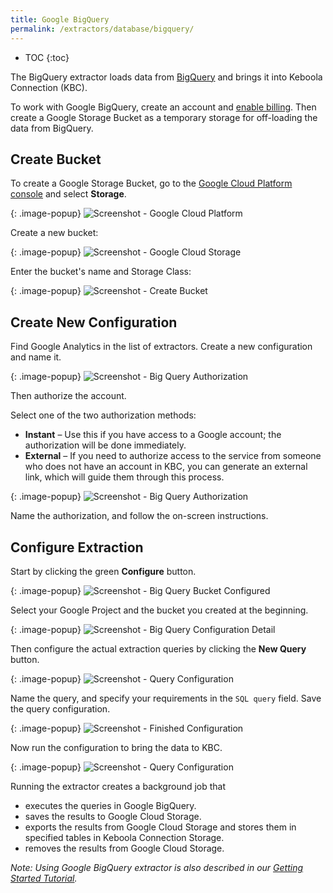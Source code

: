 ```yaml
---
title: Google BigQuery
permalink: /extractors/database/bigquery/
---
```


* TOC
{:toc}

The BigQuery extractor loads data from [BigQuery](https://cloud.google.com/bigquery/) and brings it into Keboola Connection (KBC). 

To work with Google BigQuery, create an account and [enable billing](https://cloud.google.com/billing/docs/how-to/modify-project). 
Then create a Google Storage Bucket as a temporary storage for off-loading the data from BigQuery.

## Create Bucket
To create a Google Storage Bucket, go to the [Google Cloud Platform console](https://console.cloud.google.com/home/dashboard)
and select **Storage**.

{: .image-popup}
![Screenshot - Google Cloud Platform](/extractors/database/bigquery/cloud-platform-1.png)

Create a new bucket:

{: .image-popup}
![Screenshot - Google Cloud Storage](/extractors/database/bigquery/cloud-platform-2.png)

Enter the bucket's name and Storage Class:

{: .image-popup}
![Screenshot - Create Bucket](/extractors/database/bigquery/cloud-platform-3.png)

## Create New Configuration 
Find Google Analytics in the list of extractors. Create a new configuration and name it. 

{: .image-popup}
![Screenshot - Big Query Authorization](/extractors/database/bigquery/bigquery-extractor-1.png)

Then authorize the account. 

Select one of the two authorization methods:

- **Instant** – Use this if you have access to a Google account; the authorization will be done immediately.
- **External** – If you need to authorize access to the service from someone who does not have an account in KBC, you can generate an external link, which will guide them through this process.

{: .image-popup}
![Screenshot - Big Query Authorization](/extractors/database/bigquery/bigquery-extractor-3.png)

Name the authorization, and follow the on-screen instructions. 

## Configure Extraction

Start by clicking the green **Configure** button.

{: .image-popup}
![Screenshot - Big Query Bucket Configured](/extractors/database/bigquery/bigquery-extractor-4.png)

Select your Google Project and the bucket you created at the beginning. 

{: .image-popup}
![Screenshot - Big Query Configuration Detail](/extractors/database/bigquery/bigquery-extractor-5.png)

Then configure the actual extraction queries by clicking the **New Query** button. 

{: .image-popup}
![Screenshot - Query Configuration](/extractors/database/bigquery/bigquery-extractor-6.png)

Name the query, and specify your requirements in the `SQL query` field. Save the query configuration.

{: .image-popup}
![Screenshot - Finished Configuration](/extractors/database/bigquery/bigquery-extractor-7.png)

Now run the configuration to bring the data to KBC.

{: .image-popup}
![Screenshot - Query Configuration](/extractors/database/bigquery/bigquery-extractor-8.png)

Running the extractor creates a background job that

- executes the queries in Google BigQuery.
- saves the results to Google Cloud Storage.
- exports the results from Google Cloud Storage and stores them in specified tables in Keboola Connection Storage.
- removes the results from Google Cloud Storage.

*Note: Using Google BigQuery extractor is also described in our [Getting Started Tutorial](https://help.keboola.com/tutorial/ad-hoc/#using-bigquery-extractor).*
